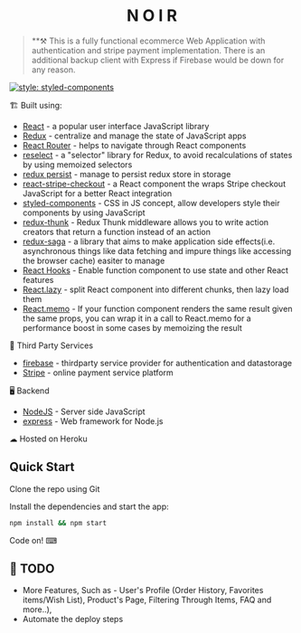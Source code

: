 <h1 align=center>N O I R </h1>

> \*\*⚒ This is a fully functional ecommerce Web Application with authentication and stripe payment implementation.
> There is an additional backup client with Express if Firebase would be down for any reason.

[![style: styled-components](https://img.shields.io/badge/style-%F0%9F%92%85%20styled--components-orange.svg?colorB=daa357&colorA=db748e)](https://github.com/styled-components/styled-components)

🏗 Built using:

-   [React](https://reactjs.org/) - a popular user interface JavaScript library
-   [Redux](https://redux.js.org/) - centralize and manage the state of JavaScript apps
-   [React Router](https://reacttraining.com/react-router/) - helps to navigate through React components
-   [reselect](https://github.com/reduxjs/reselect#motivation-for-memoized-selectors) - a "selector" library for Redux, to avoid recalculations of states by using memoized selectors
-   [redux persist](https://github.com/rt2zz/redux-persist) - manage to persist redux store in storage
-   [react-stripe-checkout](https://www.npmjs.com/package/react-stripe-checkout) - a React component the wraps Stripe checkout JavaScript for a better React integration
-   [styled-components](https://www.styled-components.com/) - CSS in JS concept, allow developers style their components by using JavaScript
-   [redux-thunk](https://www.npmjs.com/package/redux-thunk) - Redux Thunk middleware allows you to write action creators that return a function instead of an action
-   [redux-saga](https://redux-saga.js.org/) - a library that aims to make application side effects(i.e. asynchronous things like data fetching and impure things like accessing the browser cache) easiter to manage
-   [React Hooks](https://reactjs.org/docs/hooks-intro.html) - Enable function component to use state and other React features
-   [React.lazy](https://reactjs.org/docs/code-splitting.html) - split React component into different chunks, then lazy load them
-   [React.memo](https://reactjs.org/docs/react-api.html#reactmemo) - If your function component renders the same result given the same props, you can wrap it in a call to React.memo for a performance boost in some cases by memoizing the result

💈 Third Party Services

-   [firebase](https://firebase.google.com/) - thirdparty service provider for authentication and datastorage
-   [Stripe](https://stripe.com/) - online payment service platform

🖥 Backend

-   [NodeJS](https://nodejs.org/en/) - Server side JavaScript
-   [express](https://expressjs.com/) - Web framework for Node.js

☁ Hosted on Heroku

## Quick Start

Clone the repo using Git

Install the dependencies and start the app:

```bash
npm install && npm start
```

Code on! ⌨

## 📜 TODO

-   More Features, Such as - User's Profile (Order History, Favorites items/Wish List), Product's Page, Filtering Through Items, FAQ and more..),
-   Automate the deploy steps
